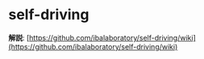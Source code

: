 # self-driving
**解説**: [https://github.com/ibalaboratory/self-driving/wiki](https://github.com/ibalaboratory/self-driving/wiki)
